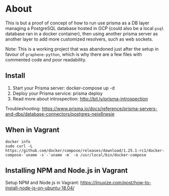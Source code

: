 # About

This is but a proof of concept of how to run use prisma as a DB layer managing a PostgreSQL database hosted in GCP (could also be a local `psql` database ran in a docker container), then using another prisma server as another layer to add more customized resolvers, such as web sockets.

Note: This is a working project that was abandoned just after the setup in favour of `graphene-python`, which is why there are a few files with commented code and poor readability.

## Install

  1. Start your Prisma server: docker-compose up -d
  2. Deploy your Prisma service: prisma deploy
  3. Read more about introspection:
     http://bit.ly/prisma-introspection

Troubleshooting: https://www.prisma.io/docs/reference/prisma-servers-and-dbs/database-connectors/postgres-neix6nesie

## When in Vagrant

```
docker info
sudo curl -L https://github.com/docker/compose/releases/download/1.25.1-rc1/docker-compose-`uname -s`-`uname -m` -o /usr/local/bin/docker-compose
```

## Installing NPM and Node.js in Vagrant

Setup NPM and Node.js in Vagrant: https://linuxize.com/post/how-to-install-node-js-on-ubuntu-18.04/
